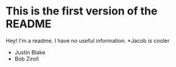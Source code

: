This is the first version of the README
=======================================

Hey! I'm a readme. I have no useful information.
*Jacob is cooler
* Justin Blake
* Bob Ziroll
